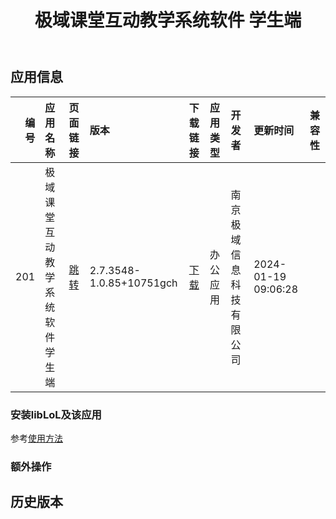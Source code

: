 ﻿---
id: 201
title: 极域课堂互动教学系统软件 学生端
toc: true
weight: 201
---

## 应用信息 
|   编号 | 应用名称             | 页面链接                                       | 版本                       | 下载链接                                                                                                      | 应用类型   | 开发者          | 更新时间                | 兼容性   |
|-----:|:-----------------|:-------------------------------------------|:-------------------------|:----------------------------------------------------------------------------------------------------------|:-------|:-------------|:--------------------|:------|
|  201 | 极域课堂互动教学系统软件 学生端 | [跳转](http://app.loongapps.cn/#/detail/201) | 2.7.3548-1.0.85+10751gch | [下载](http://113.24.212.22:8090/upload/file/mythware-cms-student_2.7.3548-1.0.85+10751gch_loongarch64.deb) | 办公应用   | 南京极域信息科技有限公司 | 2024-01-19 09:06:28 |       |
### 安装libLoL及该应用 
参考[使用方法](/docs/usage) 
### 额外操作 


## 历史版本 
 
